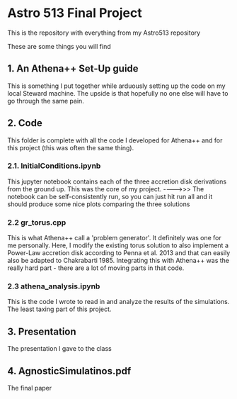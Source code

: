 # Astro 513 Final Project

This is the repository with everything from my Astro513 repository

These are some things you will find

## 1. An Athena++ Set-Up guide

This is something I put together while arduously setting up the code on my local Steward machine. The upside is that hopefully no one else will have to go through the same pain.

## 2. Code

This folder is complete with all the code I developed for Athena++ and for this project (this was often the same thing). 

### 2.1. InitialConditions.ipynb
This jupyter notebook contains each of the three accretion disk derivations from the ground up. This was the core of my project. 
---->>> The notebook can be self-consistently run, so you can just hit run all and it should produce some nice plots comparing the three solutions

### 2.2 gr_torus.cpp

This is what Athena++ call a 'problem generator'. It definitely was one for me personally.
Here, I modify the existing torus solution to also implement a Power-Law accretion disk according to Penna et al. 2013 and that can easily also be adapted to Chakrabarti 1985. Integrating this with Athena++ was the really hard part - there are a lot of moving parts in that code.

### 2.3 athena_analysis.ipynb
This is the code I wrote to read in and analyze the results of the simulations. The least taxing part of this project.

## 3. Presentation
The presentation I gave to the class

## 4. AgnosticSimulatinos.pdf
The final paper
